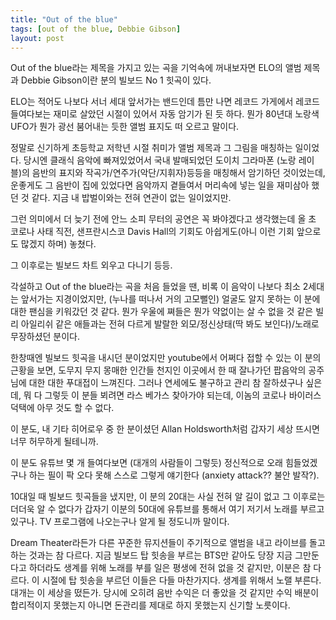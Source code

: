 ```yaml
---
title: "Out of the blue"
tags: [out of the blue, Debbie Gibson]
layout: post
---
```


Out of the blue라는 제목을 가지고 있는 곡을 기억속에 꺼내보자면 ELO의 앨범 제목과 Debbie Gibson이란 분의 빌보드 No 1 힛곡이 있다.

ELO는 적어도 나보다 서너 세대 앞서가는 밴드인데 틈만 나면 레코드 가게에서 레코드 들여다보는 재미로 살았던 시절이 있어서 자동 암기가 된 듯 하다. 뭔가 80년대 노랑색 UFO가 뭔가 광선 붐어내는 듯한 앨범 표지도 떠 오르고 말이다. 

정말로 신기하게 초등학교 저학년 시절 취미가 앨범 제목과 그 그림을 매칭하는 일이었다. 당시엔 클래식 음악에 빠져있었어서 국내 발매되었던 도이치 그라마폰 (노랑 레이블)의 음반의 표지와 작곡가/연주가(악단/지휘자)등등을 매칭해서 암기하던 것이었는데, 운좋게도 그 음반이 집에 있었다면 음악까지 곁들여서 머리속에 넣는 일을 재미삼아 했던 것 같다. 지금 내 밥벌이와는 전혀 연관이 없는 일이었지만.

그런 의미에서 더 늦기 전에 안느 소피 무터의 공연은 꼭 봐야겠다고 생각했는데 올 초 코로나 사태 직전, 샌프란시스코 Davis Hall의 기회도 아쉽게도(아니 이런 기회 앞으로도 많겠지 하며) 놓쳤다. 

그 이후로는 빌보드 차트 외우고 다니기 등등.

각설하고 Out of the blue라는 곡을 처음 들었을 땐, 비록 이 음악이 나보다 최소 2세대는 앞서가는 지경이었지만, (누나를 떠나서 거의 고모뻘인) 얼굴도 알지 못하는 이 분에 대한 팬심을 키워갔던 것 같다. 뭔가 우울에 쪄들은 뭔가 약없이는 살 수 없을 것 같은 빌리 아일리쉬 같은 애들과는 전혀 다르게 발랄한 외모/정신상태(딱 봐도 보인다)/노래로 무장하셨던 분이다. 

한창때엔 빌보드 힛곡을 내시던 분이었지만 youtube에서 어쩌다 접할 수 있는 이 분의 근황을 보면, 도무지 무지 몽매한 인간들 천지인 이곳에서 한 때 잘나가던 팝음악의 공주님에 대한 대한 푸대접이 느껴진다. 그러나 연세에도 불구하고 관리 참 잘하셨구나 싶은데, 뭐 다 그렇듯 이 분들 뵈려면 라스 베가스 찾아가야 되는데, 이놈의 코로나 바이러스 덕택에 아무 것도 할 수 없다.

이 분도, 내 기타 히어로우 중 한 분이셨던 Allan Holdsworth처럼 갑자기 세상 뜨시면 너무 허무하게 될테니까. 

이 분도 유튜브 몇 개 들여다보면 (대개의 사람들이 그렇듯) 정신적으로 오래 힘들었겠구나 하는 필이 팍 오다 못해 스스로 그렇게 얘기한다 (anxiety attack?? 불안 발작?). 

10대일 때 빌보드 힛곡들을 냈지만, 이 분의 20대는 사실 전혀 알 길이 없고 그 이후로는 더더욱 알 수 없다가 갑자기 이분의 50대에 유튜브를 통해서 여기 저기서 노래를 부르고 있구나. TV 프로그램에 나오는구나 알게 될 정도니까 말이다. 

Dream Theater라든가 다른 꾸준한 뮤지션들이 주기적으로 앨범을 내고 라이브를 돌고 하는 것과는 참 다르다. 지금 빌보드 탑 힛송을 부르는 BTS만 같아도 당장 지금 그만둔다고 하더라도 생계를 위해 노래를 부를 일은 평생에 전혀 없을 것 같지만, 이분은 참 다르다. 이 시절에 탑 힛송을 부르던 이들은 다들 마찬가지다. 생계를 위해서 노랠 부른다. 대개는 이 세상을 떴든가. 당시에 오히려 음반 수익은 더 좋았을 것 같지만 수익 배분이 합리적이지 못했는지 아니면 돈관리를 제대로 하지 못했는지 신기할 노릇이다. 